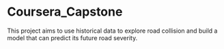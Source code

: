 # Coursera_Capstone
This project aims to use historical data to explore road collision and build a model that can predict its future road severity.
